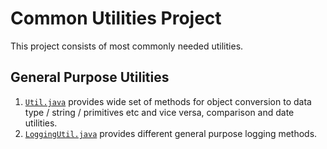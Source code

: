 # Common Utilities Project
This project consists of most commonly needed utilities.

## General Purpose Utilities
1. [`Util.java`](src/main/java/com/nrs/utils/Util.java) provides wide set of methods for object conversion to data type / string / primitives etc and vice versa, comparison and date utilities.
2. [`LoggingUtil.java`](src/main/java/com/nrs/utils/LoggingUtil.java) provides different general purpose logging methods.